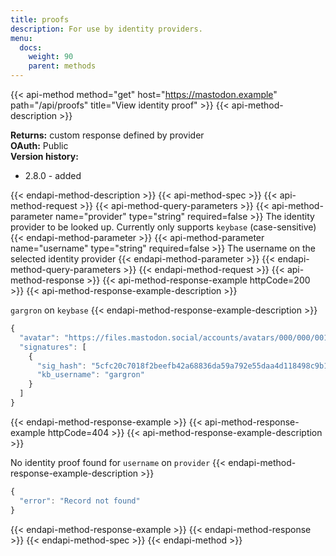 ```yaml
---
title: proofs
description: For use by identity providers.
menu:
  docs:
    weight: 90
    parent: methods
---
```


{{< api-method method="get" host="https://mastodon.example" path="/api/proofs" title="View identity proof" >}}
{{< api-method-description >}}

**Returns:** custom response defined by provider\
**OAuth:** Public\
**Version history:**

- 2.8.0 - added

{{< endapi-method-description >}}
{{< api-method-spec >}}
{{< api-method-request >}}
{{< api-method-query-parameters >}}
{{< api-method-parameter name="provider" type="string" required=false >}}
The identity provider to be looked up. Currently only supports `keybase` \(case-sensitive\)
{{< endapi-method-parameter >}}
{{< api-method-parameter name="username" type="string" required=false >}}
The username on the selected identity provider
{{< endapi-method-parameter >}}
{{< endapi-method-query-parameters >}}
{{< endapi-method-request >}}
{{< api-method-response >}}
{{< api-method-response-example httpCode=200 >}}
{{< api-method-response-example-description >}}

`gargron` on `keybase`
{{< endapi-method-response-example-description >}}


```javascript
{
  "avatar": "https://files.mastodon.social/accounts/avatars/000/000/001/original/d96d39a0abb45b92.jpg",
  "signatures": [
    {
      "sig_hash": "5cfc20c7018f2beefb42a68836da59a792e55daa4d118498c9b1898de7e845690f",
      "kb_username": "gargron"
    }
  ]
}
```
{{< endapi-method-response-example >}}
{{< api-method-response-example httpCode=404 >}}
{{< api-method-response-example-description >}}

No identity proof found for `username` on `provider`
{{< endapi-method-response-example-description >}}


```javascript
{
  "error": "Record not found"
}
```
{{< endapi-method-response-example >}}
{{< endapi-method-response >}}
{{< endapi-method-spec >}}
{{< endapi-method >}}


